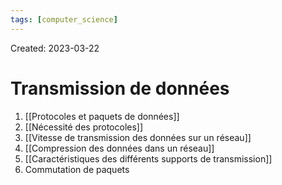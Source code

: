 ```yaml
---
tags: [computer_science] 
---
```

Created: 2023-03-22

# Transmission de données
1. [[Protocoles et paquets de données]]
2. [[Nécessité des protocoles]]
3. [[Vitesse de transmission des données sur un réseau]]
4. [[Compression des données dans un réseau]]
5. [[Caractéristiques des différents supports de transmission]]
6. Commutation de paquets